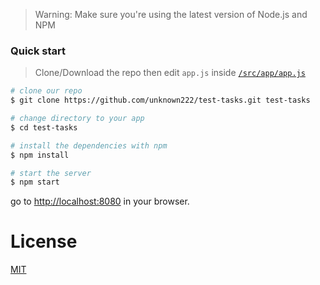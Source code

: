 >Warning: Make sure you're using the latest version of Node.js and NPM

### Quick start

> Clone/Download the repo then edit `app.js` inside [`/src/app/app.js`](/src/app/app.module.js)

```bash
# clone our repo
$ git clone https://github.com/unknown222/test-tasks.git test-tasks

# change directory to your app
$ cd test-tasks

# install the dependencies with npm
$ npm install

# start the server
$ npm start
```

go to [http://localhost:8080](http://localhost:8080) in your browser.
# License

[MIT](/LICENSE)
